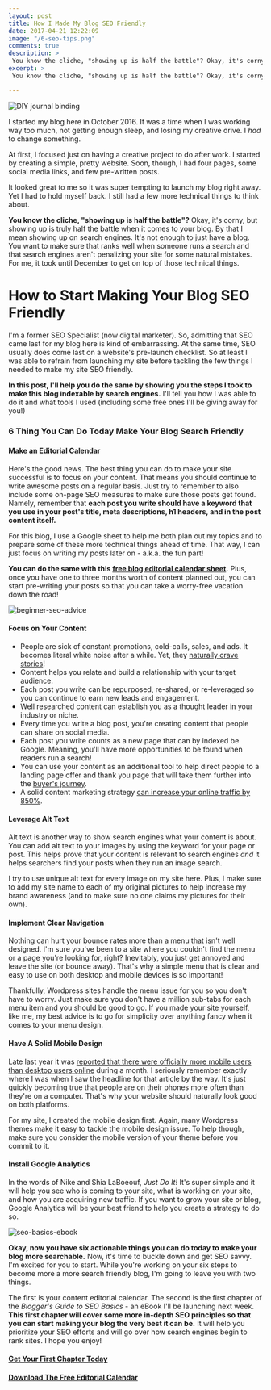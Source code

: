 ```yaml
---
layout: post
title: How I Made My Blog SEO Friendly
date: 2017-04-21 12:22:09
image: "/6-seo-tips.png"
comments: true
description: >
 You know the cliche, "showing up is half the battle"? Okay, it's corny, but showing up is truly the half the battle when it comes to your blog. By that I mean showing up on search engines.
excerpt: >
 You know the cliche, "showing up is half the battle"? Okay, it's corny, but showing up is truly the half the battle when it comes to your blog. By that I mean showing up on search engines.

---
```

![DIY journal binding](/assets/6-seo-tips.png)

I started my blog here in October 2016. It was a time when I was working way too much, not getting enough sleep, and losing my creative drive. I *had* to change something.

At first, I focused just on having a creative project to do after work. I started by creating a simple, pretty website. Soon, though, I had four pages, some social media links, and few pre-written posts.

It looked great to me so it was super tempting to launch my blog right away. Yet I had to hold myself back. I still had a few more technical things to think about.

**You know the cliche, "showing up is half the battle"?** Okay, it's corny, but showing up is truly half the battle when it comes to your blog. By that I mean showing up on search engines. It's not enough to just have a blog. You want to make sure that ranks well when someone runs a search and that search engines aren't penalizing your site for some natural mistakes. For me, it took until December to get on top of those technical things.

# How to Start Making Your Blog SEO Friendly

I'm a former SEO Specialist (now digital marketer). So, admitting that SEO came last for my blog here is kind of embarrassing. At the same time, SEO usually does come last on a website's pre-launch checklist. So at least I was able to refrain from launching my site before tackling the few things I needed to make my site SEO friendly.

**In this post, I'll help you do the same by showing you the steps I took to make this blog indexable by search engines.** I'll tell you how I was able to do it and what tools I used (including some free ones I'll be giving away for you!)

### 6 Thing You Can Do Today Make Your Blog Search Friendly

#### Make an Editorial Calendar

Here's the good news. The best thing you can do to make your site successful is to focus on your content. That means you should continue to write awesome posts on a regular basis. Just try to remember to also include some on-page SEO measures to make sure those posts get found. Namely, remember that **each post you write should have a keyword that you use in your post's title, meta descriptions, h1 headers, and in the post content itself.**

For this blog, I use a Google sheet to help me both plan out my topics and to prepare some of these more technical things ahead of time. That way, I can just focus on writing my posts later on - a.k.a. the fun part!

**You can do the same with this [free blog editorial calendar sheet](/downloads/blog-editorial-calendar.xlsx).** Plus, once you have one to three months worth of content planned out, you can start pre-writing your posts so that you can take a worry-free vacation down the road!

![beginner-seo-advice](/assets/beginner-seo-advice.png)

#### Focus on Your Content

- People are sick of constant promotions, cold-calls, sales, and ads. It becomes literal white noise after a while. Yet, they [naturally crave stories](http://www.newyorker.com/books/page-turner/can-science-explain-why-we-tell-stories)!
- Content helps you relate and build a relationship with your target audience.
- Each post you write can be repurposed, re-shared, or re-leveraged so you can continue to earn new leads and engagement.
- Well researched content can establish you as a thought leader in your industry or niche.
- Every time you write a blog post, you're creating content that people can share on social media.
- Each post you write counts as a new page that can by indexed be Google. Meaning, you'll have more opportunities to be found when readers run a search!
- You can use your content as an additional tool to help direct people to a landing page offer and thank you page that will take them further into the [buyer's journey](https://blog.hubspot.com/sales/what-is-the-buyers-journey).
- A solid content marketing strategy [can increase your online traffic by 850%](http://www.frac.tl/portfolio-item/viral-marketing-case-study/).


#### Leverage Alt Text

Alt text is another way to show search engines what your content is about. You can add alt text to your images by using the keyword for your page or post. This helps prove that your content is relevant to search engines *and* it helps searchers find your posts when they run an image search.

I try to use unique alt text for every image on my site here. Plus, I make sure to add my site name to each of my original pictures to help increase my brand awareness (and to make sure no one claims my pictures for their own).


#### Implement Clear Navigation
Nothing can hurt your bounce rates more than a menu that isn't well designed. I'm sure you've been to a site where you couldn't find the menu or a page you're looking for, right? Inevitably, you just get annoyed and leave the site (or bounce away). That's why a simple menu that is clear and easy to use on both desktop and mobile devices is so important!

Thankfully, Wordpress sites handle the menu issue for you so you don't have to worry. Just make sure you don't have a million sub-tabs for each menu item and you should be good to go. If you made your site yourself, like me, my best advice is to go for simplicity over anything fancy when it comes to your menu design.

#### Have A Solid Mobile Design
Late last year it was [reported that there were officially more mobile users than desktop users online](http://bgr.com/2016/11/02/internet-usage-desktop-vs-mobile/) during a month. I seriously remember exactly where I was when I saw the headline for that article by the way. It's just quickly becoming true that people are on their phones more often than they're on a computer. That's why your website should naturally look good on both platforms.

For my site, I created the mobile design first. Again, many Wordpress themes make it easy to tackle the mobile design issue. To help though, make sure you consider the mobile version of your theme before you commit to it.

#### Install Google Analytics
In the words of Nike and Shia LaBoeouf, *Just Do It!* It's super simple and it will help you see who is coming to your site, what is working on your site, and how you are acquiring new traffic. If you want to grow your site or blog, Google Analytics will be your best friend to help you create a strategy to do so.

![seo-basics-ebook](/assets/seo-basics-ebook.png)

**Okay, now you have six actionable things you can do today to make your blog more searchable.** Now, it's time to buckle down and get SEO savvy. I'm excited for you to start. While you're working on your six steps to become more a more search friendly blog, I'm going to leave you with two things.

The first is your content editorial calendar. The second is the first chapter of the *Blogger's Guide to SEO Basics* - an eBook I'll be launching next week. **This first chapter will cover some more in-depth SEO principles so that you can start making your blog the very best it can be.** It will help you prioritize your SEO efforts and will go over how search engines begin to rank sites. I hope you enjoy!

#### [Get Your First Chapter Today](/downloads/chapter-1-bloggers-guide-to-seo-basics.pdf)

#### [Download The Free Editorial Calendar](/downloads/blog-editorial-calendar.xlsx)
